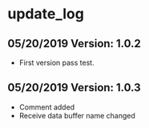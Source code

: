 # update_log
## 05/20/2019 Version: 1.0.2
  * First version pass test.
## 05/20/2019 Version: 1.0.3
  * Comment added
  * Receive data buffer name changed
